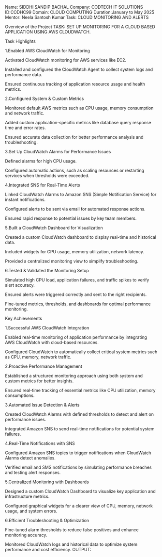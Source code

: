 Name: SIDDHI SANDIP BACHAL 
Company: CODTECH IT SOLUTIONS
ID:CODHC99 
Domain: CLOUD COMPUTING 
Duration:January to May 2025
Mentor: Neela Santosh Kumar
Task: CLOUD MONITORING AND ALERTS

Overview of the Project
TASK: SET UP MONITORING FOR A CLOUD BASED APPLICATION USING AWS CLOUDWATCH.

Task Highlights

1.Enabled AWS CloudWatch for Monitoring

Activated CloudWatch monitoring for AWS services like EC2.

Installed and configured the CloudWatch Agent to collect system logs and performance data.

Ensured continuous tracking of application resource usage and health metrics.

2.Configured System & Custom Metrics

Monitored default AWS metrics such as CPU usage, memory consumption and network traffic.

Added custom application-specific metrics like database query response time and error rates.

Ensured accurate data collection for better performance analysis and troubleshooting.

3.Set Up CloudWatch Alarms for Performance Issues

Defined alarms for high CPU usage.

Configured automatic actions, such as scaling resources or restarting services when thresholds were exceeded.

4.Integrated SNS for Real-Time Alerts

Linked CloudWatch Alarms to Amazon SNS (Simple Notification Service) for instant notifications.

Configured alerts to be sent via email for automated response actions.

Ensured rapid response to potential issues by key team members.

5.Built a CloudWatch Dashboard for Visualization

Created a custom CloudWatch dashboard to display real-time and historical data.

Included widgets for CPU usage, memory utilization, network latency.

Provided a centralized monitoring view to simplify troubleshooting.

6.Tested & Validated the Monitoring Setup

Simulated high CPU load, application failures, and traffic spikes to verify alert accuracy.

Ensured alerts were triggered correctly and sent to the right recipients.

Fine-tuned metrics, thresholds, and dashboards for optimal performance monitoring.

Key Achievements

1.Successful AWS CloudWatch Integration

Enabled real-time monitoring of application performance by integrating AWS CloudWatch with cloud-based resources.

Configured CloudWatch to automatically collect critical system metrics such as CPU, memory, network traffic.

2.Proactive Performance Management

Established a structured monitoring approach using both system and custom metrics for better insights.

Ensured real-time tracking of essential metrics like CPU utilization, memory consumptions.

3.Automated Issue Detection & Alerts

Created CloudWatch Alarms with defined thresholds to detect and alert on performance issues.

Integrated Amazon SNS to send real-time notifications for potential system failures.

4.Real-Time Notifications with SNS

Configured Amazon SNS topics to trigger notifications when CloudWatch Alarms detect anomalies.

Verified email and SMS notifications by simulating performance breaches and testing alert responses.

5.Centralized Monitoring with Dashboards

Designed a custom CloudWatch Dashboard to visualize key application and infrastructure metrics.

Configured graphical widgets for a clearer view of CPU, memory, network usage, and system errors.

6.Efficient Troubleshooting & Optimization

Fine-tuned alarm thresholds to reduce false positives and enhance monitoring accuracy.

Monitored CloudWatch logs and historical data to optimize system performance and cost efficiency.
OUTPUT:

